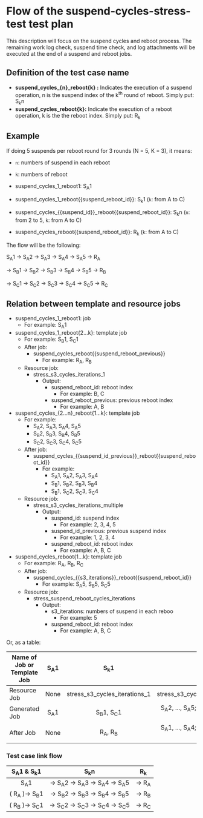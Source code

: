 <!-- markdownlint-disable MD033 -->
# Flow of the suspend-cycles-stress-test test plan

This description will focus on the suspend cycles and reboot process.
The  remaining work log check, suspend time check, and log attachments will be executed at the end of a suspend and reboot jobs.

## Definition of the test case name

- **suspend\_cycles\_{n}\_reboot{k} :** Indicates the execution of a suspend operation, n is the suspend index of the k<sup>th</sup> round of reboot. Simply put: S<sub>k</sub>n
- **suspend\_cycles\_reboot{k}:** Indicate the execution of a reboot operation, k is the the reboot index. Simply put: R<sub>k</sub>

## Example

If doing 5 suspends per reboot round for 3 rounds (N = 5, K = 3), it means:
- `n`: numbers of suspend  in each reboot
- `k`: numbers of reboot

- suspend\_cycles\_1\_reboot1: S<sub>A</sub>1
- suspend\_cycles_1\_reboot{{suspend\_reboot\_id}}: S<sub>k</sub>1 (`k`: from A to C)
- suspend\_cycles\_{{suspend\_id}}\_reboot{{suspend\_reboot\_id}}: S<sub>k</sub>n (`n`: from 2 to 5, `k`: from A to C)
- suspend\_cycles\_reboot{{suspend\_reboot\_id}}: R<sub>k</sub> (`k`: from A to C)

The flow will be the following:

S<sub>A</sub>1 &rarr; S<sub>A</sub>2 &rarr; S<sub>A</sub>3 &rarr; S<sub>A</sub>4 &rarr; S<sub>A</sub>5 &rarr; R<sub>A</sub>

&rarr; S<sub>B</sub>1 &rarr; S<sub>B</sub>2 &rarr; S<sub>B</sub>3 &rarr; S<sub>B</sub>4 &rarr; S<sub>B</sub>5 &rarr; R<sub>B</sub>

&rarr; S<sub>C</sub>1 &rarr; S<sub>C</sub>2 &rarr; S<sub>C</sub>3 &rarr; S<sub>C</sub>4 &rarr; S<sub>C</sub>5 &rarr; R<sub>C</sub>

## Relation between template and resource jobs

- suspend\_cycles\_1\_reboot1: job
  - For example: S<sub>A</sub>1
- suspend\_cycles\_1\_reboot{2...k}: template job
  - For example: S<sub>B</sub>1, S<sub>C</sub>1
  - After job:
    - suspend\_cycles\_reboot{{suspend\_reboot\_previous}}
      - For example: R<sub>A</sub>,  R<sub>B</sub>
  - Resource job:
    - stress\_s3\_cycles\_iterations\_1
      - Output:
        - suspend\_reboot\_id: reboot index
          - For example: B, C
        - suspend\_reboot\_previous: previous reboot index
          - For example: A, B
- suspend\_cycles\_{2…n}\_reboot{1...k}: template job
  - For example:
    - S<sub>A</sub>2, S<sub>A</sub>3, S<sub>A</sub>4, S<sub>A</sub>5
    - S<sub>B</sub>2, S<sub>B</sub>3, S<sub>B</sub>4, S<sub>B</sub>5
    - S<sub>C</sub>2, S<sub>C</sub>3, S<sub>C</sub>4, S<sub>C</sub>5
  - After job:
    - suspend\_cycles\_{{suspend\_id\_previous}}\_reboot{{suspend\_reboot\_id}}
      - For example:
        - S<sub>A</sub>1, S<sub>A</sub>2, S<sub>A</sub>3, S<sub>A</sub>4
        - S<sub>B</sub>1, S<sub>B</sub>2, S<sub>B</sub>3, S<sub>B</sub>4
        - S<sub>B</sub>1, S<sub>C</sub>2, S<sub>C</sub>3, S<sub>C</sub>4
  - Resource job:
    - stress\_s3\_cycles\_iterations\_multiple
      - Output:
        - suspend\_id: suspend index
          - For example: 2, 3, 4, 5
        - suspend\_id\_previous: previous suspend index
          - For example: 1, 2, 3, 4
        - suspend\_reboot\_id: reboot index
          - For example: A, B, C
- suspend\_cycles\_reboot{1...k}: template job
  - For example: R<sub>A</sub>, R<sub>B</sub>, R<sub>C</sub>
  - After job:
    - suspend\_cycles\_{{s3\_iterations}}\_reboot{{suspend\_reboot\_id}}
      - For example: S<sub>A</sub>5, S<sub>B</sub>5, S<sub>C</sub>5
  - Resource job:
    - stress\_suspend\_reboot\_cycles\_iterations
      - Output:
        - s3\_iterations: numbers of suspend  in each reboo
          - For example: 5
        - suspend\_reboot\_id: reboot index
          - For example: A, B, C

Or, as a table:

| Name of Job or Template Job | S<sub>A</sub>1 |          S<sub>k</sub>1           |                                                S<sub>k</sub>n                                                 |                 R<sub>k</sub>                  |
| --------------------------- |:--------------:|:---------------------------------:|:-------------------------------------------------------------------------------------------------------------:|:----------------------------------------------:|
| Resource Job               |      None      | stress\_s3\_cycles\_iterations\_1 |                                   stress\_s3\_cycles\_iterations\_multiple                                    |  stress\_suspend\_reboot\_cycles\_iterations   |
| Generated Job               | S<sub>A</sub>1 |  S<sub>B</sub>1, S<sub>C</sub>1   | S<sub>A</sub>2, ..., S<sub>A</sub>5; S<sub>B</sub>2, ..., S<sub>B</sub>5; S<sub>C</sub>2, ..., S<sub>C</sub>5 |  R<sub>A</sub>, R<sub>B</sub>, R<sub>C</sub>   |
| After Job                   |      None      |   R<sub>A</sub>,  R<sub>B</sub>   | S<sub>A</sub>1, ..., S<sub>A</sub>4; S<sub>B</sub>1, ..., S<sub>B</sub>4; S<sub>C</sub>1, ..., S<sub>C</sub>4 | S<sub>A</sub>5, S<sub>B</sub>5, S<sub>C</sub>5 |

### Test case link flow

|    S<sub>A</sub>1  & S<sub>k</sub>1    |                                     S<sub>k</sub>n                                      |    R<sub>k</sub>     |
|:--------------------------------------:|:---------------------------------------------------------------------------------------:|:--------------------:|
|             S<sub>A</sub>1             | &rarr; S<sub>A</sub>2 &rarr; S<sub>A</sub>3 &rarr; S<sub>A</sub>4 &rarr; S<sub>A</sub>5 | &rarr; R<sub>A</sub> |
| ( R<sub>A</sub> )&rarr; S<sub>B</sub>1 | &rarr; S<sub>B</sub>2 &rarr; S<sub>B</sub>3 &rarr; S<sub>B</sub>4 &rarr; S<sub>B</sub>5 | &rarr; R<sub>B</sub> |
| ( R<sub>B</sub> )&rarr; S<sub>C</sub>1 | &rarr; S<sub>C</sub>2 &rarr; S<sub>C</sub>3 &rarr; S<sub>C</sub>4 &rarr; S<sub>C</sub>5 | &rarr; R<sub>C</sub> |
<!-- markdownlint-enbale MD033 -->
